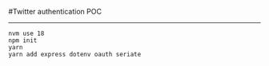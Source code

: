 #Twitter authentication POC
____

```
nvm use 18
npm init
yarn
yarn add express dotenv oauth seriate

```
